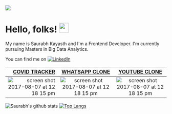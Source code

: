 <img src="https://mir-s3-cdn-cf.behance.net/project_modules/max_1200/79731568097599.5b50bca477735.jpg"/>

# Hello, folks! <img src="https://raw.githubusercontent.com/MartinHeinz/MartinHeinz/master/wave.gif" width="30px">
My name is Saurabh Kayasth and I'm a Frontend Developer. I'm currently pursuing Masters in Big Data Analytics.
<!-- Actual text -->

You can find me on [![LinkedIn][1.2]][1]

<!-- Icons -->

[1.2]: https://img.shields.io/badge/-LinkedIn-0e76a8?style=plastic&logo=linkedIn (LinkedIn icon without padding)

<!-- Links to your social media accounts -->

[1]: https://www.linkedin.com/in/saurabh-kayasth-684887148/

|[COVID TRACKER](https://github.com/Saurabh-kayasth/covid19) | [WHATSAPP CLONE](https://github.com/Saurabh-kayasth/whatsappClone) | [YOUTUBE CLONE](https://github.com/Saurabh-kayasth/YoutubeClone) |
|-------------------------------------:|:------------------------------:|:------------------------------:|
|<img alt="screen shot 2017-08-07 at 12 18 15 pm" src="https://user-images.githubusercontent.com/30195666/138108436-f3b8f831-42c9-4466-b4a5-4050ef886a94.png">|<img alt="screen shot 2017-08-07 at 12 18 15 pm" src="https://user-images.githubusercontent.com/30195666/138109205-2cdba463-4743-41ad-bc51-ee3a9b4c1053.png">|<img alt="screen shot 2017-08-07 at 12 18 15 pm" src="https://user-images.githubusercontent.com/30195666/138109643-e246da21-aaed-42e0-9ebe-e25df0d751b5.png">|

![Saurabh's github stats](https://github-readme-stats.vercel.app/api?username=saurabh-kayasth&show_icons=true&theme=dark&count_private=true&include_all_commits=true&hide_title=true&hide_border=true&bg_color=0,000000,12040d,190a1a,171228,051937&icon_color=ff5b77&text_color=e5e5e5)
[![Top Langs](https://github-readme-stats.vercel.app/api/top-langs/?username=saurabh-kayasth&theme=dark&layout=compact&hide_border=true&bg_color=0,051937,171228,190a1a,12040d,000000)](https://github.com/saurabh-kayasth/github-readme-stats&text_color=e5e5e5)

<!--
**Saurabh-kayasth/saurabh-kayasth** is a ✨ _special_ ✨ repository because its `README.md` (this file) appears on your GitHub profile.

Here are some ideas to get you started:

- 🔭 I’m currently working on ...
- 🌱 I’m currently learning ...
- 👯 I’m looking to collaborate on ...
- 🤔 I’m looking for help with ...
- 💬 Ask me about ...
- 📫 How to reach me: ...
- 😄 Pronouns: ...
- ⚡ Fun fact: ...
-->
